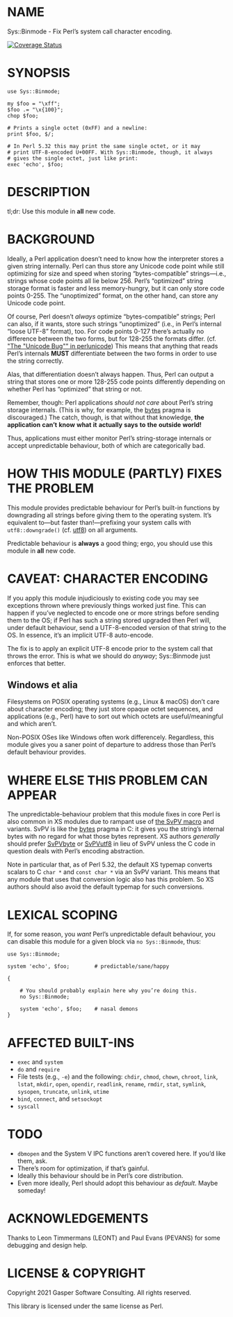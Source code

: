 # NAME

Sys::Binmode - Fix Perl’s system call character encoding.

<div>
    <a href='https://coveralls.io/github/FGasper/p5-Sys-Binmode?branch=master'><img src='https://coveralls.io/repos/github/FGasper/p5-Sys-Binmode/badge.svg?branch=master' alt='Coverage Status' /></a>
</div>

# SYNOPSIS

    use Sys::Binmode;

    my $foo = "\xff";
    $foo .= "\x{100}";
    chop $foo;

    # Prints a single octet (0xFF) and a newline:
    print $foo, $/;

    # In Perl 5.32 this may print the same single octet, or it may
    # print UTF-8-encoded U+00FF. With Sys::Binmode, though, it always
    # gives the single octet, just like print:
    exec 'echo', $foo;

# DESCRIPTION

tl;dr: Use this module in **all** new code.

# BACKGROUND

Ideally, a Perl application doesn’t need to know how the interpreter stores
a given string internally. Perl can thus store any Unicode code point while
still optimizing for size and speed when storing “bytes-compatible”
strings—i.e., strings whose code points all lie below 256. Perl’s
“optimized” string storage format is faster and less memory-hungry, but it
can only store code points 0-255. The “unoptimized” format, on the other
hand, can store any Unicode code point.

Of course, Perl doesn’t _always_ optimize “bytes-compatible” strings;
Perl can also, if
it wants, store such strings “unoptimized” (i.e., in Perl’s internal
“loose UTF-8” format), too. For code points 0-127 there’s actually no
difference between the two forms, but for 128-255 the formats differ. (cf.
["The "Unicode Bug"" in perlunicode](https://metacpan.org/pod/perlunicode#The-Unicode-Bug)) This means that anything that reads
Perl’s internals **MUST** differentiate between the two forms in order to
use the string correctly.

Alas, that differentiation doesn’t always happen. Thus, Perl can
output a string that stores one or more 128-255 code points
differently depending on whether Perl has “optimized” that string or not.

Remember, though: Perl applications _should_ _not_ _care_ about
Perl’s string storage internals. (This is why, for example, the [bytes](https://metacpan.org/pod/bytes)
pragma is discouraged.) The catch, though, is that without that knowledge,
**the** **application** **can’t** **know** **what** **it** **actually** **says**
**to** **the** **outside** **world!**

Thus, applications must either monitor Perl’s string-storage internals
or accept unpredictable behaviour, both of which are categorically bad.

# HOW THIS MODULE (PARTLY) FIXES THE PROBLEM

This module provides predictable behaviour for Perl’s built-in functions by
downgrading all strings before giving them to the operating system. It’s
equivalent to—but faster than!—prefixing your system calls with
`utf8::downgrade()` (cf. [utf8](https://metacpan.org/pod/utf8)) on all arguments.

Predictable behaviour is **always** a good thing; ergo, you should
use this module in **all** new code.

# CAVEAT: CHARACTER ENCODING

If you apply this module injudiciously to existing code you may see
exceptions thrown where previously things worked just fine. This can
happen if you’ve neglected to encode one or more strings before
sending them to the OS; if Perl has such a string stored upgraded then
Perl will, under default behaviour, send a UTF-8-encoded
version of that string to the OS. In essence, it’s an implicit
UTF-8 auto-encode.

The fix is to apply an explicit UTF-8 encode prior to the system call
that throws the error. This is what we should do _anyway_;
Sys::Binmode just enforces that better.

## Windows et alia

Filesystems on POSIX operating systems (e.g., Linux & macOS) don’t care about
character encoding; they just store opaque octet sequences, and applications
(e.g., Perl) have to sort out which octets are useful/meaningful and which
aren’t.

Non-POSIX OSes like Windows often work differencely. Regardless, this
module gives you a saner point of departure to address those
than Perl’s default behaviour provides.

# WHERE ELSE THIS PROBLEM CAN APPEAR

The unpredictable-behaviour problem that this module fixes in core Perl is
also common in XS modules due to rampant
use of [the SvPV macro](https://perldoc.perl.org/perlapi#SvPV) and
variants. SvPV is like the [bytes](https://metacpan.org/pod/bytes) pragma in C: it gives you the string’s
internal bytes with no regard for what those bytes represent. XS authors
_generally_ should prefer
[SvPVbyte](https://perldoc.perl.org/perlapi#SvPVbyte)
or [SvPVutf8](https://perldoc.perl.org/perlapi#SvPVutf8) in lieu of
SvPV unless the C code in question deals with Perl’s encoding abstraction.

Note in particular that, as of Perl 5.32, the default XS typemap converts
scalars to C `char *` and `const char *` via an SvPV variant. This means
that any module that uses that conversion logic also has this problem.
So XS authors should also avoid the default typemap for such conversions.

# LEXICAL SCOPING

If, for some reason, you _want_ Perl’s unpredictable default behaviour,
you can disable this module for a given block via
`no Sys::Binmode`, thus:

    use Sys::Binmode;

    system 'echo', $foo;        # predictable/sane/happy

    {

        # You should probably explain here why you’re doing this.
        no Sys::Binmode;

        system 'echo', $foo;    # nasal demons
    }

# AFFECTED BUILT-INS

- `exec` and `system`
- `do` and `require`
- File tests (e.g., `-e`) and the following:
`chdir`, `chmod`, `chown`, `chroot`,
`link`, `lstat`, `mkdir`, `open`, `opendir`, `readlink`, `rename`,
`rmdir`, `stat`, `symlink`, `sysopen`, `truncate`,
`unlink`, `utime`
- `bind`, `connect`, and `setsockopt`
- `syscall`

# TODO

- `dbmopen` and the System V IPC functions aren’t covered here.
If you’d like them, ask.
- There’s room for optimization, if that’s gainful.
- Ideally this behaviour should be in Perl’s core distribution.
- Even more ideally, Perl should adopt this behaviour as _default_.
Maybe someday!

# ACKNOWLEDGEMENTS

Thanks to Leon Timmermans (LEONT) and Paul Evans (PEVANS) for some
debugging and design help.

# LICENSE & COPYRIGHT

Copyright 2021 Gasper Software Consulting. All rights reserved.

This library is licensed under the same license as Perl.
